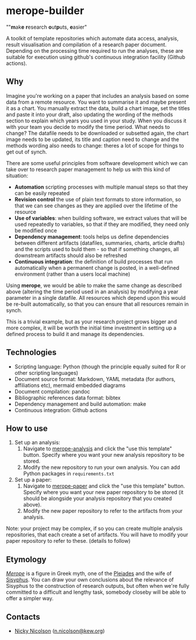 # merope-builder

""**m**ak**e** **r**esearch **o**ut**p**uts, **e**asier"

A toolkit of template repositories which automate data access, analysis, result visualisation and compilation of a research paper document.
Depending on the processing time required to run the analyses, these are suitable for execution using github's continuous integration facility (Github actions).

## Why

Imagine you're working on a paper that includes an analysis based on some data from a remote resource. You want to summarise it and maybe present it as a chart. You manually extract the data, build a chart image, set the titles and paste it into your draft, also updating the wording of the methods section to explain which years you used in your study. When you discuss it with your team you decide to modify the time period. What needs to change? The datafile needs to be downloaded or subsetted again, the chart image needs to be updated, its title and caption need to change and the methods wording also needs to change: theres a lot of scope for things to get out of synch.

There are some useful principles from software development which we can take over to research paper management to help us with this kind of situation:

- **Automation** scripting processes with multiple manual steps so that they can be easily repeated
- **Revision control** the use of plain text formats to store information, so that we can see changes as they are applied over the lifetime of the resource
- **Use of variables**: when building software, we extract values that will be used repeatedly to variables, so that if they are modified, they need only be modified once
- **Dependency management**: tools helps us define dependencies between different artifacts (datafiles, summaries, charts, article drafts) and the scripts used to buld them - so that if something changes, all downstream artifacts should also be refreshed
- **Continuous integration**: the definition of build processes that run automatically when a permanent change is posted, in a well-defined environment (rather than a users local machine)

Using **merope**, we would be able to make the same change as described above (altering the time period used in an analysis) by modifying a year parameter in a single datafile. All resources which depend upon this would be re-built automatically, so that you can ensure that all resources remain in synch.

This is a trivial example, but as your research project grows bigger and more complex, it will be worth the initial time investment in setting up a defined process to build it and manage its dependencies.

## Technologies

- Scripting language: Python (though the principle equally suited for R or other scripting languages)
- Document source format: Markdown, YAML metadata (for authors, affiliations etc), mermaid embedded diagrams
- Document compilation: pandoc
- Bibliographic references data format: bibtex
- Dependency management and build automation: make
- Continuous integration: Github actions

## How to use

1. Set up an analysis:
    1. Navigate to [merope-analysis](merope-analysis) and click the "use this template" button. Specify where you want your new analysis repository to be stored.
    1. Modify the new repository to run your own analysis. You can add Python packages in `requirements.txt`
1. Set up a paper:
    1. Navigate to [merope-paper](merope-paper) and click the "use this template" button. Specify where you want your new paper repository to be stored (it should be alongside your analysis repository that you created above).
    1. Modify the new paper repository to refer to the artifacts from your analysis.

Note: your project may be complex, if so you can create multiple analysis repositories, that each create a set of artifacts. You will have to modify your paper repository to refer to these. (details to follow)

## Etymology
*[Merope](https://en.wikipedia.org/wiki/Merope_(Pleiad))* is a figure in Greek myth, one of the [Pleiades](https://en.wikipedia.org/wiki/Pleiades) and the wife of [Sisyphus](https://en.wikipedia.org/wiki/Sisyphus). You can draw your own conclusions about the relevance of Sisyphus to the construction of research outputs, but often when we're fully committed to a difficult and lengthy task, somebody closeby will be able to offer a simpler way.

## Contacts

- [Nicky Nicolson](https://github.com/nickynicolson) ([n.nicolson@kew.org](mailto:n.nicolson@kew.org))
